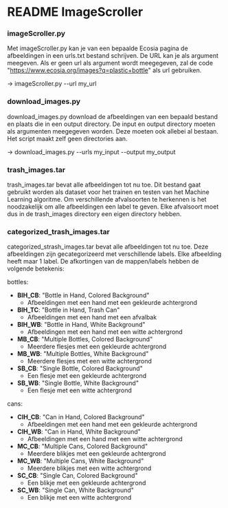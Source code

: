 # README ImageScroller

### imageScroller.py
Met imageScroller.py kan je van een bepaalde Ecosia pagina de afbeeldingen in een urls.txt bestand schrijven. De URL kan je als argument meegeven. Als er geen url als argument wordt meegegeven, zal de code "https://www.ecosia.org/images?q=plastic+bottle" als url gebruiken.

-> imageScroller.py --url my_url

### download_images.py
download_images.py download de afbeeldingen van een bepaald bestand en plaats die in een output directory. De input en output directory moeten als argumenten meegegeven worden. Deze moeten ook allebei al bestaan. Het script maakt zelf geen directories aan. 

-> download_images.py --urls my_input --output my_output

### trash_images.tar
trash_images.tar bevat alle afbeeldingen tot nu toe. Dit bestand gaat gebruikt worden als dataset voor het trainen en testen van het Machine Learning algoritme. Om verschillende afvalsoorten te herkennen is het noodzakelijk om alle afbeeldingen een label te geven. Elke afvalsoort moet dus in de trash_images directory een eigen directory hebben.


### categorized_trash_images.tar
categorized_strash_images.tar bevat alle afbeeldingen tot nu toe. Deze afbeeldingen zijn gecategorizeerd met verschillende labels. Elke afbeelding heeft maar 1 label.
De afkortingen van de mappen/labels hebben de volgende betekenis:

bottles:

* **BIH_CB**: "Bottle in Hand, Colored Background"
    - Afbeeldingen met een hand met een gekleurde achtergrond
* **BIH_TC**: "Bottle in Hand, Trash Can"
    - Afbeeldingen met een hand met een afvalbak
* **BIH_WB**: "Bottle in Hand, White Background"
    - Afbeeldingen met een hand met een witte achtergrond
* **MB_CB**: "Multiple Bottles, Colored Background"
    - Meerdere flesjes met een gekleurde achtergrond
* **MB_WB**: "Multiple Bottles, White Background"
    - Meerdere flesjes met een witte achtergrond
* **SB_CB**: "Single Bottle, Colored Background"
    - Een flesje met een gekleurde achtergrond
* **SB_WB**: "Single Bottle, White Background"
    - Een flesje met een witte achtergrond

cans:

* **CIH_CB**: "Can in Hand, Colored Background"
    - Afbeeldingen met een hand met een gekleurde achtergrond
* **CIH_WB**: "Can in Hand, White Background"
    - Afbeeldingen met een hand met een witte achtergrond
* **MC_CB**: "Multiple Cans, Colored Background"
    - Meerdere blikjes met een gekleurde achtergrond
* **MC_WB**: "Multiple Cans, White Background"
    - Meerdere blikjes met een witte achtergrond
* **SC_CB**: "Single Can, Colored Background"
    - Een blikje met een gekleurde achtergrond
* **SC_WB**: "Single Can, White Background"
    - Een blikje met een witte achtergrond

